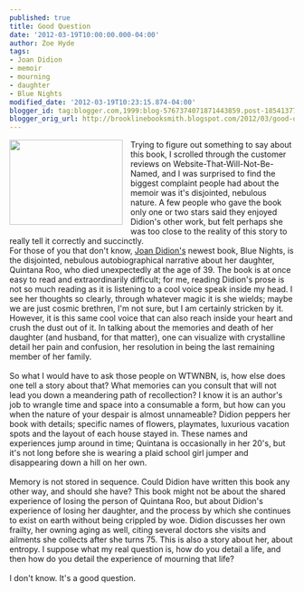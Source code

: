 ```yaml
---
published: true
title: Good Question
date: '2012-03-19T10:00:00.000-04:00'
author: Zoe Hyde
tags:
- Joan Didion
- memoir
- mourning
- daughter
- Blue Nights
modified_date: '2012-03-19T10:23:15.874-04:00'
blogger_id: tag:blogger.com,1999:blog-5767374071871443859.post-1854137739908510648
blogger_orig_url: http://brooklinebooksmith.blogspot.com/2012/03/good-question.html
---
```


<div class="separator" style="clear: both; text-align: left;"><a href="http://img2-2.timeinc.net/ew/i/2011/11/02/must-list/blue-nights_610.jpg" imageanchor="1" style="clear: left; float: left; margin-bottom: 1em; margin-right: 1em;"><img border="0" height="150" src="http://img2-2.timeinc.net/ew/i/2011/11/02/must-list/blue-nights_610.jpg" width="200" /></a>Trying to figure out something to say about this book, I scrolled through the customer reviews on Website-That-Will-Not-Be-Named, and I was surprised to find the biggest complaint people had about the memoir was it's disjointed, nebulous nature. A few people who gave the book only one or two stars said they enjoyed Didion's other work, but felt perhaps she was too close to the reality of this story to really tell it correctly and succinctly. </div><div class="separator" style="clear: both; text-align: left;">For those of you that don't know, <a href="http://en.wikipedia.org/wiki/Joan_Didion">Joan Didion's</a> newest book, Blue Nights, is the disjointed, nebulous autobiographical narrative about her daughter, Quintana Roo, who died unexpectedly at the age of 39. The book is at once easy to read and extraordinarily difficult; for me, reading Didion's prose is not so much reading as it is listening to a cool voice speak inside my head. I see her thoughts so clearly, through whatever magic it is she wields; maybe we are just cosmic brethren, I'm not sure, but I am certainly stricken by it. However, it is this same cool voice that can also reach inside your heart and crush the dust out of it. In talking about the memories and death of her daughter (and husband, for that matter), one can visualize with crystalline detail her pain and confusion, her resolution in being the last remaining member of her family. </div><div class="separator" style="clear: both; text-align: left;"><br /></div><div class="separator" style="clear: both; text-align: left;">So what I would have to ask those people on WTWNBN, is, how else does one tell a story about that? What memories can you consult that will not lead you down a meandering path of recollection? I know it is an author's job to wrangle time and space into a consumable a form, but how can you when the nature of your despair is almost unnameable? Didion peppers her book with details; specific names of flowers, playmates, luxurious vacation spots and the layout of each&nbsp;house stayed in. These names and experiences jump around in time; Quintana is occasionally in her 20's, but it's not long before she is wearing a plaid school girl jumper and disappearing down a hill on her own.&nbsp;</div><div class="separator" style="clear: both; text-align: left;"><br /></div><div class="separator" style="clear: both; text-align: left;">Memory is not stored in sequence. Could Didion have written this book any other way, and should she have? This book might not be about the shared experience of losing the person of Quintana Roo, but about Didion's experience of losing her daughter, and the process by which she continues to exist on earth without being crippled by woe. Didion discusses her own frailty, her owning aging as well, citing several doctors she visits and ailments she collects after she turns 75. This is also a story about her, about entropy. I suppose what my real question is, how do you detail a life, and then how do you detail the experience of mourning that life? </div><div class="separator" style="clear: both; text-align: left;"><br /></div><div class="separator" style="clear: both; text-align: left;">I don't know. It's a good question. </div>